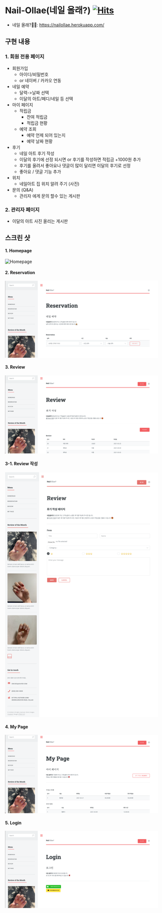 # Nail-Ollae(네일 올래?) [![Hits](https://hits.seeyoufarm.com/api/count/incr/badge.svg?url=https%3A%2F%2Fgithub.com%2Fshinsangeun%2FNail-Ollae&count_bg=%23F58DBF&title_bg=%23494747&icon=&icon_color=%23E7E7E7&title=visit&edge_flat=false)](https://hits.seeyoufarm.com)

- 네일 올래?💅🏻: https://nailollae.herokuapp.com/

## 구현 내용

### 1. 회원 전용 페이지
- 회원가입
	- 아이디/비밀번호
	- or 네이버 / 카카오 연동
- 네일 예약
	- 달력->날짜 선택
	- 이달의 아트/페디/네일 등 선택
- 마이 페이지
	- 적립금
		- 잔여 적립금
        - 적립금 현황
	- 예약 조회
		- 예약 언제 되어 있는지
		- 예약 날짜 현황
- 후기
	- 네일 아트 후기 작성
	- 이달의 후기에 선정 되시면 or 후기를 작성하면 적립금 +1000원 추가
	- 후기를 올려서 좋아요나 댓글이 많이 달리면 이달의 후기로 선정
	- 좋아요 / 댓글 기능 추가
- 위치 
	- 네일아트 집 위치 알려 주기 (사진)
- 문의 (Q&A)
	- 관리자 에게 문의 할수 있는 게시판


### 2. 관리자 페이지
- 이달의 아트 사진 올리는 게시판


## 스크린 샷
#### 1. Homepage
![Homepage](/public/images/capture/home.png)

#### 2. Reservation
![reservation](/public/images/capture/reservation.png)

#### 3. Review
![review](/public/images/capture/review.png)

#### 3-1. Review 작성
![review_write](/public/images/capture/review_write.png)

#### 4. My Page
![mypage](/public/images/capture/mypage.png)

#### 5. Login
![login](/public/images/capture/login.png)




